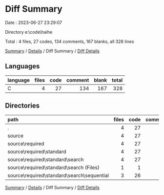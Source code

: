 # Diff Summary

Date : 2023-06-27 23:29:07

Directory e:\\code\\haihe

Total : 4 files,  27 codes, 134 comments, 167 blanks, all 328 lines

[Summary](results.md) / [Details](details.md) / Diff Summary / [Diff Details](diff-details.md)

## Languages
| language | files | code | comment | blank | total |
| :--- | ---: | ---: | ---: | ---: | ---: |
| C | 4 | 27 | 134 | 167 | 328 |

## Directories
| path | files | code | comment | blank | total |
| :--- | ---: | ---: | ---: | ---: | ---: |
| . | 4 | 27 | 134 | 167 | 328 |
| source | 4 | 27 | 134 | 167 | 328 |
| source\\required | 4 | 27 | 134 | 167 | 328 |
| source\\required\\standard | 4 | 27 | 134 | 167 | 328 |
| source\\required\\standard\\search | 4 | 27 | 134 | 167 | 328 |
| source\\required\\standard\\search (Files) | 1 | 1 | 0 | -1 | 0 |
| source\\required\\standard\\search\\sequential | 3 | 26 | 134 | 168 | 328 |

[Summary](results.md) / [Details](details.md) / Diff Summary / [Diff Details](diff-details.md)